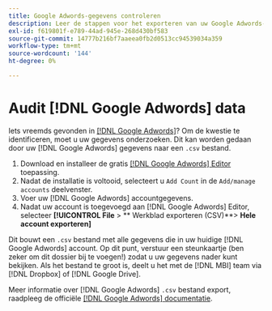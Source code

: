 ```yaml
---
title: Google Adwords-gegevens controleren
description: Leer de stappen voor het exporteren van uw Google Adwords-gegevens.
exl-id: f619801f-e789-44ad-945e-268d430bf583
source-git-commit: 14777b216bf7aaeea0fb2d0513cc94539034a359
workflow-type: tm+mt
source-wordcount: '144'
ht-degree: 0%

---
```


# Audit [!DNL Google Adwords] data

Iets vreemds gevonden in [[!DNL Google Adwords]](../integrations/google-adwords.md)? Om de kwestie te identificeren, moet u uw gegevens onderzoeken. Dit kan worden gedaan door uw [!DNL Google Adwords] gegevens naar een `.csv` bestand.

1. Download en installeer de gratis [[!DNL Google Adwords] Editor](https://ads.google.com/home/tools/ads-editor/) toepassing.
1. Nadat de installatie is voltooid, selecteert u `Add Count` in de `Add/manage accounts` deelvenster.
1. Voer uw [!DNL Google Adwords] accountgegevens.
1. Nadat uw account is toegevoegd aan [!DNL Google Adwords] Editor, selecteer **[!UICONTROL File** > ** Werkblad exporteren (CSV)**> **Hele account exporteren]**

Dit bouwt een `.csv` bestand met alle gegevens die in uw huidige [!DNL Google Adwords] account. Op dit punt, verstuur een steunkaartje (ben zeker om dit dossier bij te voegen!) zodat u uw gegevens nader kunt bekijken. Als het bestand te groot is, deelt u het met de [!DNL MBI] team via [!DNL Dropbox] of [!DNL Google Drive].

Meer informatie over [!DNL Google Adwords] `.csv` bestand export, raadpleeg de officiële [[!DNL Google Adwords] documentatie](https://support.google.com/google-ads/editor/answer/38657?hl=en).
